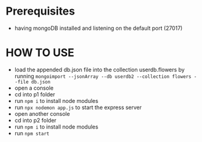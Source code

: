 
# Prerequisites
* having mongoDB installed and listening on the default port (27017)

# HOW TO USE

* load the appended db.json file into the collection userdb.flowers by
running `mongoimport --jsonArray --db userdb2 --collection flowers --file db.json`
* open a console
* cd into p1 folder
* run  `npm i` to install node modules
* run `npx nodemon app.js` to start the express server
* open another console
* cd into p2 folder
* run `npm i` to install node modules
* run `npm start` 

